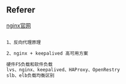 ## Referer

[nginx官网](https://www.nginx.com/)

```markdown

1、反向代理原理

2、nginx + keepalived 高可用方案

硬件F5负载和软件负载
lvs、nginx、keepalived、HAProxy、OpenRestry
slb、elb负载均衡区别

```